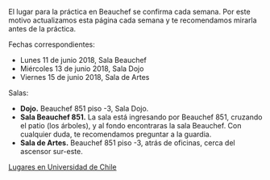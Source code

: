 El lugar para la práctica en Beauchef se confirma cada semana. Por este motivo actualizamos esta página cada semana y te recomendamos mirarla antes de la práctica.

Fechas correspondientes:
- Lunes 11 de junio 2018, Sala Beauchef
- Miércoles 13 de junio 2018, Sala Dojo
- Viernes 15 de junio 2018, Sala de Artes

<!-- - Lunes 4 de junio 2018, Sala Beauchef  -->
<!-- - Miércoles 6 de junio 2018, Sala Dojo  -->
<!-- - Viernes 8 de junio 2018, Sala de Artes  -->

<!-- - Lunes 28 de mayo 2018, Sala de Artes  -->
<!-- - Miércoles 30 de mayo 2018, Sala Dojo  -->
<!-- - Viernes 1 de junio 2018, Sala de Artes  -->

<!-- - Lunes 14 de mayo 2018, Sala de Artes  -->
<!-- - Miércoles 16 de mayo 2018, Sala Dojo  -->
<!-- - Viernes 18 de mayo 2018, Sala de Artes  -->

<!-- - Lunes 7 de mayo 2018, Sala de Artes  -->
<!-- - Miércoles 9 de mayo 2018, Sala Dojo  -->
<!-- - Viernes 11 de mayo 2018, Sala de Artes  -->

<!-- - ~~Lunes 30 de abril 2018, feriado~~ -->
<!-- - Miércoles 2 de mayo 2018, Sala Beauchef -->
<!-- - Viernes 4 de mayo 2018, Dojo -->

<!-- - Viernes 27 de abril 2018, Sala Artes -->
<!-- - Miércoles 25 de abril 2018, Dojo -->
<!-- - Lunes 23 de abril 2018, Sala Artes -->
<!-- - Viernes 20 de abril 2018, Sala Artes -->
<!-- - Miércoles 18 de abril 2018, Dojo -->
<!-- - Lunes 16 de abril 2018, Sala Artes -->
<!-- - Viernes 13 de abril 2018, Dojo -->
<!-- - ~~Miércoles 11 de abril 2018, [clase suspendida](https://mailchi.mp/e7cbba59a002/yoga-beauchef-suspende-clase-miercoles-11-de-abril-2019)~~ -->
<!-- - Lunes 9 de abril 2018, Sala de Artes -->
<!-- - Viernes 6 de abril 2018, Dojo -->
<!-- - Miércoles 4 de abril 2018, Dojo -->
<!-- - Lunes 2 de abril 2018, Dojo -->

Salas:
- **Dojo.** Beauchef 851 piso -3, Sala Dojo.
- **Sala Beauchef 851.** La sala está ingresando por Beauchef 851, cruzando el patio (los árboles), y al fondo encontraras la sala Beauchef. Con cualquier duda, te recomendamos preguntar a la guardia.
- **Sala de Artes.** Beauchef 851 piso -3, atrás de oficinas, cerca del ascensor sur-este.

<p class="text-center">
<a class="btn btn-primary btn-lg" href="{{ site.url }}/lugares.html" role="button">Lugares en Universidad de Chile</a>
</p>
